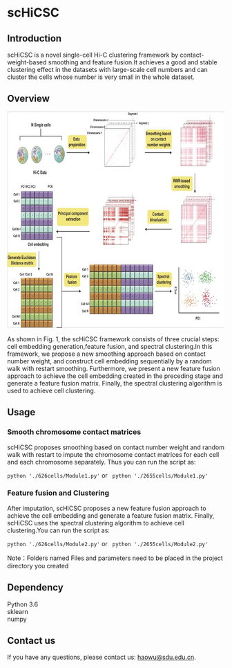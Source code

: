 # scHiCSC
## Introduction
scHiCSC is a novel single-cell Hi-C clustering framework by contact-weight-based smoothing and feature fusion.It achieves a good and stable clustering effect in the datasets with large-scale cell numbers and can cluster the cells whose number is very small in the whole dataset.

## Overview
<img src="framework.jpg" width="1000" height="500" />  

 As shown in Fig. 1, the scHiCSC framework consists of three crucial steps: cell embedding generation,feature fusion, and spectral clustering.In this framework, we propose a new smoothing approach based on contact number weight, and construct cell embedding sequentially by a random walk with restart smoothing. Furthermore, we present a new feature fusion approach to achieve the cell embedding created in the preceding stage and generate a feature fusion matrix. Finally, the spectral clustering algorithm is used to achieve cell clustering.

## Usage
### Smooth chromosome contact matrices
scHiCSC proposes smoothing based on contact number weight and random walk with restart to impute the chromosome contact matrices for each cell and each chromosome separately. Thus you can run the script as:

``` python './626cells/Module1.py' ```  or ``` python './2655cells/Module1.py'```

### Feature fusion and Clustering
After imputation, scHiCSC proposes a new feature fusion approach to achieve the cell embedding and generate a feature fusion matrix. Finally, scHiCSC uses the spectral clustering algorithm to achieve cell clustering.You can run the script as:

``` python './626cells/Module2.py' ```  or ``` python './2655cells/Module2.py'```

Note：Folders named Files and parameters need to be placed in the project directory you created
## Dependency
Python 3.6   
sklearn  
numpy  




## Contact us

If you have any questions, please contact us: haowu@sdu.edu.cn.

